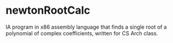 # newtonRootCalc
IA program in x86 assembly language that finds a single root of a polynomial of complex coefficients, written for CS Arch class.
